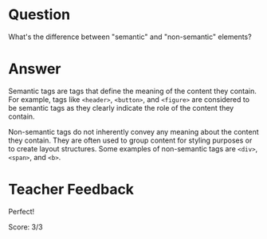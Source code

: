 # Question
What's the difference between "semantic" and "non-semantic" elements?

# Answer
Semantic tags are tags that define the meaning of the content they contain. For example, tags like `<header>`, `<button>`, and `<figure>` are considered to be semantic tags as they clearly indicate the role of the content they contain. 

Non-semantic tags do not inherently convey any meaning about the content they contain. They are often used to group content for styling purposes or to create layout structures. Some examples of non-semantic tags are `<div>`, `<span>`, and `<b>`.

# Teacher Feedback

Perfect!

Score: 3/3